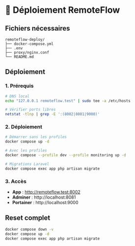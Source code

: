 # 🚀 Déploiement RemoteFlow

## Fichiers nécessaires
```
remoteflow-deploy/
├── docker-compose.yml
├── .env
├── proxy/nginx.conf
└── README.md
```

## Déploiement

### 1. Prérequis
```bash
# DNS local
echo "127.0.0.1 remoteflow.test" | sudo tee -a /etc/hosts

# Vérifier ports libres
netstat -tlnp | grep -E ':(8002|8081|9000)'
```

### 2. Déploiement
```bash
# Démarrer sans les profiles
docker compose up -d

# Avec les profiles
docker compose --profile dev --profile monitoring up -d

# Migrations Laravel
docker compose exec app php artisan migrate
```

### 3. Accès
- **App** : http://remoteflow.test:8002
- **Adminer** : http://localhost:8081  
- **Portainer** : http://localhost:9000

## Reset complet
```bash
docker compose down -v
docker compose up -d
docker compose exec app php artisan migrate
```
